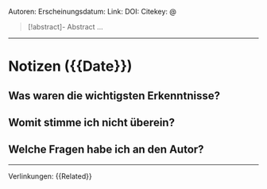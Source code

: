 Autoren: 
Erscheinungsdatum:
Link:
DOI: 
Citekey: @

>[!abstract]- Abstract 
>...

---
# Notizen ({{Date}})

## Was waren die wichtigsten Erkenntnisse?

## Womit stimme ich nicht überein?

## Welche Fragen habe ich an den Autor?





---
Verlinkungen: {{Related}}